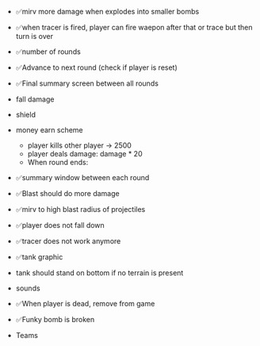 - ✅mirv more damage when explodes into smaller bombs
- ✅when tracer is fired, player can fire waepon after that or trace but then turn is over
- ✅number of rounds
- ✅Advance to next round (check if player is reset)
- ✅Final summary screen between all rounds
- fall damage
- shield
- money earn scheme
  - player kills other player -> 2500
  - player deals damage: damage * 20
  - When round ends: 
- ✅summary window between each round
- ✅Blast should do more damage
- ✅mirv to high blast radius of projectiles
- ✅player does not fall down
- ✅tracer does not work anymore
- ✅tank graphic
- tank should stand on bottom if no terrain is present
- sounds
- ✅When player is dead, remove from game
- ✅Funky bomb is broken

- Teams
